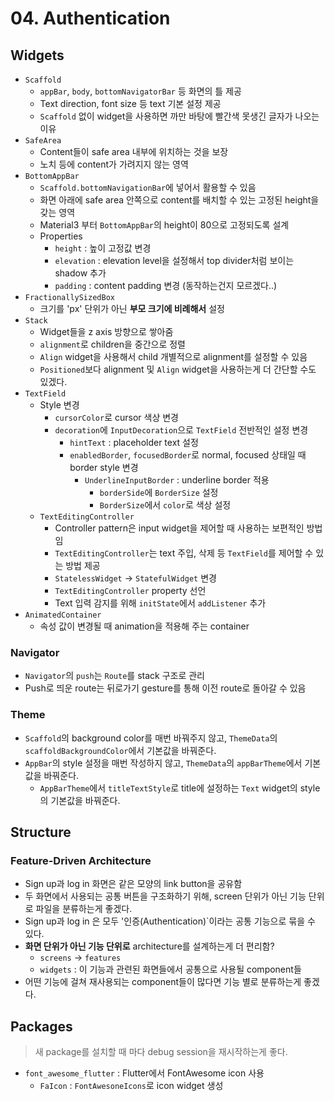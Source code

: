 # 04. Authentication

## Widgets

- `Scaffold`
  - `appBar`, `body`, `bottomNavigatorBar` 등 화면의 틀 제공
  - Text direction, font size 등 text 기본 설정 제공
  - `Scaffold` 없이 widget을 사용하면 까만 바탕에 빨간색 못생긴 글자가 나오는 이유
- `SafeArea`
  - Content들이 safe area 내부에 위치하는 것을 보장
  - 노치 등에 content가 가려지지 않는 영역
- `BottomAppBar`
  - `Scaffold.bottomNavigationBar`에 넣어서 활용할 수 있음
  - 화면 아래에 safe area 안쪽으로 content를 배치할 수 있는 고정된 height을 갖는 영역
  - Material3 부터 `BottomAppBar`의 height이 80으로 고정되도록 설계
  - Properties
    - `height` : 높이 고정값 변경
    - `elevation` : elevation level을 설정해서 top divider처럼 보이는 shadow 추가
    - `padding` : content padding 변경 (동작하는건지 모르겠다..)
- `FractionallySizedBox`
  - 크기를 'px' 단위가 아닌 **부모 크기에 비례해서** 설정
- `Stack`
  - Widget들을 z axis 방향으로 쌓아줌
  - `alignment`로 children을 중간으로 정렬
  - `Align` widget을 사용해서 child 개별적으로 alignment를 설정할 수 있음
  - `Positioned`보다 alignment 및 `Align` widget을 사용하는게 더 간단할 수도 있겠다.
- `TextField`
  - Style 변경
    - `cursorColor`로 cursor 색상 변경
    - `decoration`에 `InputDecoration`으로 `TextField` 전반적인 설정 변경
      - `hintText` : placeholder text 설정
      - `enabledBorder`, `focusedBorder`로 normal, focused 상태일 때 border style 변경
        - `UnderlineInputBorder` : underline border 적용
          - `borderSide`에 `BorderSize` 설정
          - `BorderSize`에서 `color`로 색상 설정
  - `TextEditingController`
    - Controller pattern은 input widget을 제어할 때 사용하는 보편적인 방법임
    - `TextEditingController`는 text 주입, 삭제 등 `TextField`를 제어할 수 있는 방법 제공
    - `StatelessWidget` -> `StatefulWidget` 변경
    - `TextEditingController` property 선언
    - Text 입력 감지를 위해 `initState`에서 `addListener` 추가
- `AnimatedContainer`
  - 속성 값이 변경될 때 animation을 적용해 주는 container

### Navigator

- `Navigator`의 `push`는 `Route`를 stack 구조로 관리
- Push로 띄운 route는 뒤로가기 gesture를 통해 이전 route로 돌아갈 수 있음

### Theme

- `Scaffold`의 background color를 매번 바꿔주지 않고, `ThemeData`의 `scaffoldBackgroundColor`에서 기본값을 바꿔준다.
- `AppBar`의 style 설정을 매번 작성하지 않고, `ThemeData`의 `appBarTheme`에서 기본값을 바꿔준다.
  - `AppBarTheme`에서 `titleTextStyle`로 title에 설정하는 `Text` widget의 style의 기본값을 바꿔준다.

## Structure

### Feature-Driven Architecture

- Sign up과 log in 화면은 같은 모양의 link button을 공유함
- 두 화면에서 사용되는 공통 버튼을 구조화하기 위해, screen 단위가 아닌 기능 단위로 파일을 분류하는게 좋겠다.
- Sign up과 log in 은 모두 '인증(Authentication)`이라는 공통 기능으로 묶을 수 있다.
- **화면 단위가 아닌 기능 단위로** architecture를 설계하는게 더 편리함?
  - `screens` -> `features`
  - `widgets` : 이 기능과 관련된 화면들에서 공통으로 사용될 component들
- 어떤 기능에 걸쳐 재사용되는 component들이 많다면 기능 별로 분류하는게 좋겠다.

## Packages

> 새 package를 설치할 때 마다 debug session을 재시작하는게 좋다.

- `font_awesome_flutter` : Flutter에서 FontAwesome icon 사용
  - `FaIcon` : `FontAwesoneIcons`로 icon widget 생성
